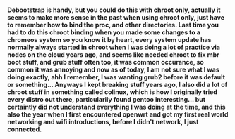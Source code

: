 #### Debootstrap is handy, but you could do this with chroot only, actually it seems to make more sense in the past when using chroot only, just have to remember how to bind the proc, and other directories. Last time you had to do this chroot binding when you made some changes to a chromeos system so you know it by heart, every system update has normally always started in chroot when I was doing a lot of practice via nodes on the cloud years ago, and seems like needed chroot to fix mbr boot stuff, and grub stuff often too, it was common occurance, so common it was annoying and now as of today, I am not sure what I was doing exactly, ahh I remember, I was wanting grub2 before it was default or something... Anyways I kept breaking stuff years ago, I also did a lot of chroot stuff in something called colinux, which is how I originally tried every distro out there, particularily found gentoo interesting... but certaintly did not understand everything I was doing at the time, and this also the year when I first encountered openwrt and got my first real world networking and wifi introductions, before I didn't network, I just connected.
